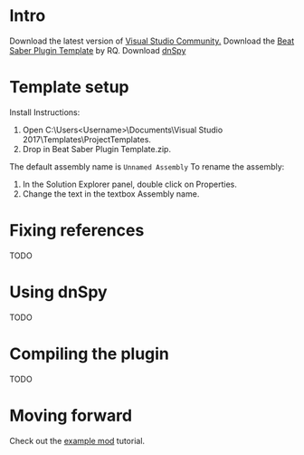 <!-- TITLE: Modding Intro -->
<!-- SUBTITLE: Learn how to setup the plugin template -->

# Intro
Download the latest version of [Visual Studio Community.](https://visualstudio.microsoft.com/)
Download the [Beat Saber Plugin Template](/uploads/modding/beat-saber-plugin-template.zip "Beat Saber Plugin Template") by RQ.
Download [dnSpy](https://github.com/0xd4d/dnSpy)
# Template setup
Install Instructions:
1. Open C:\Users\<Username>\Documents\Visual Studio 2017\Templates\ProjectTemplates.
2. Drop in Beat Saber Plugin Template.zip.

The default assembly name is `Unnamed Assembly`
To rename the assembly:
1. In the Solution Explorer panel, double click on Properties.
2. Change the text in the textbox Assembly name.

# Fixing references
TODO
# Using dnSpy
TODO
# Compiling the plugin
TODO

# Moving forward
Check out the [example mod](example-mod) tutorial.